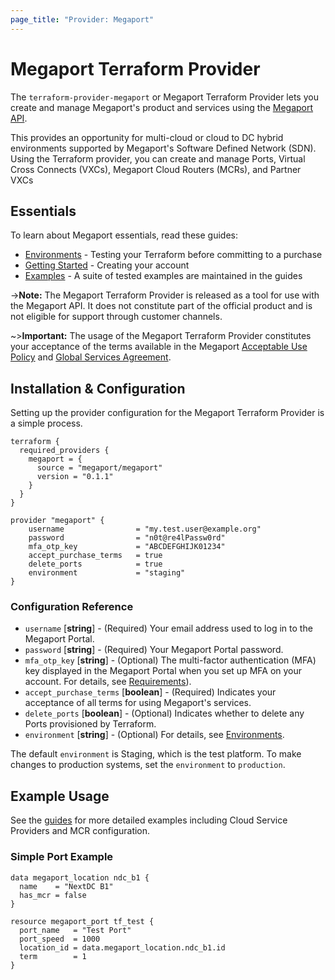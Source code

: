 ```yaml
---
page_title: "Provider: Megaport"
---
```


# Megaport Terraform Provider

The `terraform-provider-megaport` or Megaport Terraform Provider lets you create and manage 
Megaport's product and services using the [Megaport API](https://dev.megaport.com).

This provides an opportunity for multi-cloud or cloud to DC hybrid environments supported by Megaport's Software 
Defined Network (SDN). Using the Terraform provider, you can create and manage Ports, Virtual Cross Connects (VXCs), 
Megaport Cloud Routers (MCRs), and Partner VXCs 

## Essentials
To learn about Megaport essentials, read these guides:   
* [Environments](guides/environments) - Testing your Terraform before committing to a purchase
* [Getting Started](guides/gettingstarted) - Creating your account  
* [Examples](guides/examples) - A suite of 
  tested examples are maintained in the guides

->**Note:** The Megaport Terraform Provider is released as a tool for use with the Megaport API. It does not constitute
part of the official product and is not eligible for support through customer channels.

~>**Important:** The usage of the Megaport Terraform Provider constitutes your acceptance of the terms available
in the Megaport [Acceptable Use Policy](https://www.megaport.com/legal/acceptable-use-policy/) and 
[Global Services Agreement](https://www.megaport.com/legal/global-services-agreement/).

## Installation & Configuration

Setting up the provider configuration for the Megaport Terraform Provider is a simple process.
```
terraform {
  required_providers {
    megaport = {
      source = "megaport/megaport"
      version = "0.1.1"
    }
  }
}

provider "megaport" {
    username                = "my.test.user@example.org"
    password                = "n0t@re4lPassw0rd"
    mfa_otp_key             = "ABCDEFGHIJK01234"
    accept_purchase_terms   = true
    delete_ports            = true
    environment             = "staging"
}
```
### Configuration Reference

 - `username` [**string**] - (Required) Your email address used to log in to the Megaport Portal.
 - `password` [**string**] - (Required) Your Megaport Portal password.
 - `mfa_otp_key` [**string**] - (Optional) The multi-factor authentication (MFA) key displayed in the Megaport Portal when you set up MFA on your account. For details, see [Requirements](guides/gettingstarted)).
 - `accept_purchase_terms` [**boolean**] - (Required) Indicates your acceptance of all terms for using Megaport's services.
 - `delete_ports` [**boolean**] - (Optional) Indicates whether to delete any Ports provisioned by Terraform.
 - `environment` [**string**] - (Optional) For details, see [Environments](guides/environments).

The default `environment` is Staging, which is the test platform. To make changes to production systems, set the `environment` to `production`.

## Example Usage

See the [guides](guides/examples) for more detailed examples including Cloud Service Providers and MCR configuration.

### Simple Port Example
```
data megaport_location ndc_b1 {
  name    = "NextDC B1"
  has_mcr = false
}

resource megaport_port tf_test {
  port_name   = "Test Port"
  port_speed  = 1000
  location_id = data.megaport_location.ndc_b1.id
  term        = 1
}
```

